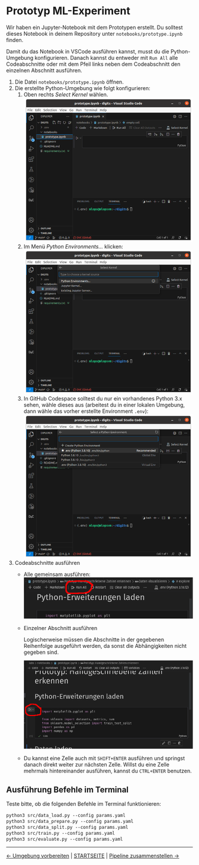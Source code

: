 # Prototyp ML-Experiment

Wir haben ein Jupyter-Notebook mit dem Prototypen erstellt. Du solltest dieses Notebook in deinem Repository unter `notebooks/prototype.ipynb` finden.

Damit du das Notebook in VSCode ausführen kannst, musst du die Python-Umgebung konfigurieren. Danach kannst du entweder mit `Run All` alle Codeabschnitte oder mit dem Pfeil links neben dem Codeabschnitt den einzelnen Abschnitt ausführen.

1. Die Datei `notebooks/prototype.ipynb` öffnen.
1. Die erstellte Python-Umgebung wie folgt konfigurieren:
    1. Oben rechts _Select Kernel_ wählen.   
        ![](./screenshots/vscode-select-kernel-00.png)
    1. Im Menü _Python Environments..._ klicken:   
        ![](./screenshots/vscode-select-kernel-01.png)
    1. In GitHub Codespace solltest du nur ein vorhandenes Python 3.x sehen, wähle dieses aus (arbeitest du in einer lokalen Umgebung, dann wähle das vorher erstellte Environment `.env`):
        ![](./screenshots/vscode-select-kernel-02.png)
1. Codeabschnitte ausführen
    * Alle gemeinsam ausführen:  
        ![](./screenshots/jupyter-run-all-blocks.png)

    * Einzelner Abschnitt ausführen

        Logischerweise müssen die Abschnitte in der gegebenen Reihenfolge ausgeführt werden, da sonst die Abhängigkeiten nicht gegeben sind.
        
        ![](./screenshots/jupyter-run-block.png)

    * Du kannst eine Zelle auch mit `SHIFT+ENTER` ausführen und springst danach direkt weiter zur nächsten Zelle. Willst du eine Zelle mehrmals hintereinander ausführen, kannst du `CTRL+ENTER` benutzen.

## Ausführung Befehle im Terminal

Teste bitte, ob die folgenden Befehle im Terminal funktionieren:

```shell
python3 src/data_load.py --config params.yaml
python3 src/data_prepare.py --config params.yaml
python3 src/data_split.py --config params.yaml
python3 src/train.py --config params.yaml
python3 src/evaluate.py --config params.yaml
```

---

[← Umgebung vorbereiten](001_lab_environment.md) | [STARTSEITE](../README.md) |
[Pipeline zusammenstellen →](020_lab_init_pipeline.md)
